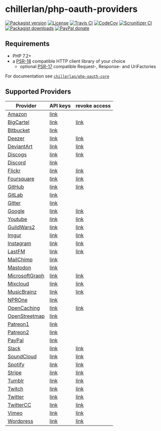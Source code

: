 # chillerlan/php-oauth-providers

[![Packagist version][packagist-badge]][packagist]
[![License][license-badge]][license]
[![Travis CI][travis-badge]][travis]
[![CodeCov][coverage-badge]][coverage]
[![Scrunitizer CI][scrutinizer-badge]][scrutinizer]
[![Packagist downloads][downloads-badge]][downloads]
[![PayPal donate][donate-badge]][donate]

[packagist-badge]: https://img.shields.io/packagist/v/chillerlan/php-oauth-providers.svg?style=flat-square
[packagist]: https://packagist.org/packages/chillerlan/php-oauth-providers
[license-badge]: https://img.shields.io/github/license/chillerlan/php-oauth-providers.svg?style=flat-square
[license]: https://github.com/chillerlan/php-oauth-providers/blob/master/LICENSE
[travis-badge]: https://img.shields.io/travis/chillerlan/php-oauth-providers.svg?style=flat-square
[travis]: https://travis-ci.org/chillerlan/php-oauth-providers
[coverage-badge]: https://img.shields.io/codecov/c/github/chillerlan/php-oauth-providers.svg?style=flat-square
[coverage]: https://codecov.io/github/chillerlan/php-oauth-providers
[scrutinizer-badge]: https://img.shields.io/scrutinizer/g/chillerlan/php-oauth-providers.svg?style=flat-square
[scrutinizer]: https://scrutinizer-ci.com/g/chillerlan/php-oauth-providers
[downloads-badge]: https://img.shields.io/packagist/dt/chillerlan/php-oauth-providers.svg?style=flat-square
[downloads]: https://packagist.org/packages/chillerlan/php-oauth-providers/stats
[donate-badge]: https://img.shields.io/badge/donate-paypal-ff33aa.svg?style=flat-square
[donate]: https://www.paypal.com/cgi-bin/webscr?cmd=_s-xclick&hosted_button_id=WLYUNAT9ZTJZ4

## Requirements
- PHP 7.2+
- a [PSR-18](https://www.php-fig.org/psr/psr-18/) compatible HTTP client library of your choice
  - optional [PSR-17](https://www.php-fig.org/psr/psr-17/) compatible Request-, Response- and UriFactories

For documentation see [`chillerlan/php-oauth-core`](https://github.com/chillerlan/php-oauth-core)

## Supported Providers

<!--A-->
 Provider | API keys | revoke access 
----------|----------|---------------
[Amazon](https://login.amazon.com/) | [link](https://sellercentral.amazon.com/hz/home) | 
[BigCartel](https://developers.bigcartel.com/api/v1) | [link](https://bigcartel.wufoo.com/forms/big-cartel-api-application/) | [link](https://my.bigcartel.com/account)
[Bitbucket](https://developer.atlassian.com/bitbucket/api/2/reference/) | [link](https://developer.atlassian.com/apps/) | 
[Deezer](https://developers.deezer.com/api) | [link](http://developers.deezer.com/myapps) | [link](https://www.deezer.com/account/apps)
[DeviantArt](https://www.deviantart.com/developers/) | [link](https://www.deviantart.com/developers/apps) | [link](https://www.deviantart.com/settings/applications)
[Discogs](https://www.discogs.com/developers/) | [link](https://www.discogs.com/settings/developers) | [link](https://www.discogs.com/settings/applications)
[Discord](https://discordapp.com/developers/) | [link](https://discordapp.com/developers/applications/) | 
[Flickr](https://www.flickr.com/services/api/) | [link](https://www.flickr.com/services/apps/create/) | [link](https://www.flickr.com/services/auth/list.gne)
[Foursquare](https://developer.foursquare.com/docs) | [link](https://foursquare.com/developers/apps) | [link](https://foursquare.com/settings/connections)
[GitHub](https://developer.github.com/) | [link](https://github.com/settings/developers) | [link](https://github.com/settings/applications)
[GitLab](https://docs.gitlab.com/ee/api/README.html) | [link](https://gitlab.com/profile/applications) | 
[Gitter](https://developer.gitter.im) | [link](https://developer.gitter.im/apps) | 
[Google](https://developers.google.com/oauthplayground/) | [link](https://console.developers.google.com/apis/credentials) | [link](https://myaccount.google.com/permissions)
[Youtube](https://developers.google.com/oauthplayground/) | [link](https://console.developers.google.com/apis/credentials) | [link](https://myaccount.google.com/permissions)
[GuildWars2](https://wiki.guildwars2.com/wiki/API:Main) | [link](https://account.arena.net/applications) | [link](https://account.arena.net/applications)
[Imgur](https://apidocs.imgur.com) | [link](https://api.imgur.com/oauth2/addclient) | [link](https://imgur.com/account/settings/apps)
[Instagram](https://www.instagram.com/developer/) | [link](https://www.instagram.com/developer/clients/manage/) | [link](https://www.instagram.com/accounts/manage_access/)
[LastFM](https://www.last.fm/api/) | [link](https://www.last.fm/api/account/create) | [link](https://www.last.fm/settings/applications)
[MailChimp](https://developer.mailchimp.com/) | [link](https://admin.mailchimp.com/account/oauth2/) | 
[Mastodon](https://docs.joinmastodon.org/api/guidelines/) | [link]() | 
[MicrosoftGraph](https://docs.microsoft.com/graph/overview) | [link](https://aad.portal.azure.com/#blade/Microsoft_AAD_IAM/ActiveDirectoryMenuBlade/RegisteredApps) | [link](https://account.live.com/consent/Manage)
[Mixcloud](https://www.mixcloud.com/developers/) | [link](https://www.mixcloud.com/developers/create/) | [link](https://www.mixcloud.com/settings/applications/)
[MusicBrainz](https://musicbrainz.org/doc/Development) | [link](https://musicbrainz.org/account/applications) | [link](https://musicbrainz.org/account/applications)
[NPROne](https://dev.npr.org/api/) | [link](https://dev.npr.org/console) | 
[OpenCaching](https://www.opencaching.de/okapi/) | [link](https://www.opencaching.de/okapi/signup.html) | [link](https://www.opencaching.de/okapi/apps/)
[OpenStreetmap](https://wiki.openstreetmap.org/wiki/API) | [link](https://www.openstreetmap.org/user/{USERNAME}/oauth_clients) | 
[Patreon1](https://docs.patreon.com/) | [link](https://www.patreon.com/portal/registration/register-clients) | 
[Patreon2](https://docs.patreon.com/) | [link](https://www.patreon.com/portal/registration/register-clients) | 
[PayPal](https://developer.paypal.com/docs/connect-with-paypal/reference/) | [link](https://developer.paypal.com/developer/applications/) | 
[Slack](https://api.slack.com) | [link](https://api.slack.com/apps) | [link](https://slack.com/apps/manage)
[SoundCloud](https://developers.soundcloud.com/) | [link](https://soundcloud.com/you/apps) | [link](https://soundcloud.com/settings/connections)
[Spotify](https://developer.spotify.com/documentation/web-api/) | [link](https://developer.spotify.com/dashboard/applications) | [link](https://www.spotify.com/account/apps/)
[Stripe](https://stripe.com/docs/api) | [link](https://dashboard.stripe.com/apikeys) | [link](https://dashboard.stripe.com/account/applications)
[Tumblr](https://www.tumblr.com/docs/en/api/v2) | [link](https://www.tumblr.com/oauth/apps) | [link](https://www.tumblr.com/settings/apps)
[Twitch](https://dev.twitch.tv/docs/api/reference/) | [link](https://dev.twitch.tv/console/apps/create) | [link](https://www.twitch.tv/settings/connections)
[Twitter](https://developer.twitter.com/docs) | [link](https://developer.twitter.com/apps) | [link](https://twitter.com/settings/applications)
[TwitterCC](https://developer.twitter.com/en/docs/basics/authentication/overview/application-only) | [link](https://developer.twitter.com/apps) | [link](https://twitter.com/settings/applications)
[Vimeo](https://developer.vimeo.com) | [link](https://developer.vimeo.com/apps) | [link](https://vimeo.com/settings/apps)
[Wordpress](https://developer.wordpress.com/docs/api/) | [link](https://developer.wordpress.com/apps/) | [link](https://wordpress.com/me/security/connected-applications)
<!--O-->
